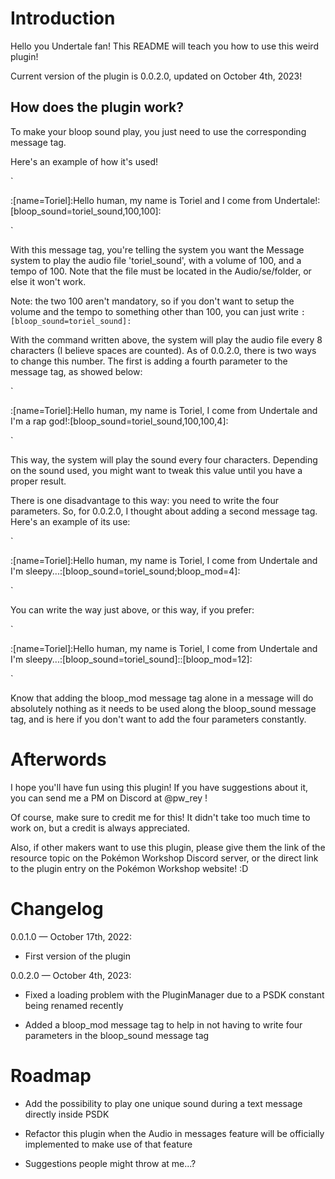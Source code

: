 # Introduction
Hello you Undertale fan! This README will teach you how to use this weird plugin!

Current version of the plugin is 0.0.2.0, updated on October 4th, 2023!

## How does the plugin work?

To make your bloop sound play, you just need to use the corresponding message tag.

Here's an example of how it's used!

`
:[name=Toriel]:Hello human, my name is Toriel and I come from Undertale!:[bloop_sound=toriel_sound,100,100]:
`

With this message tag, you're telling the system you want the Message system to play the audio file 'toriel_sound', with a volume of 100, and a tempo of 100. Note that the file must be located in the Audio/se/folder, or else it won't work.
Note: the two 100 aren't mandatory, so if you don't want to setup the volume and the tempo to something other than 100, you can just write `:[bloop_sound=toriel_sound]:`

With the command written above, the system will play the audio file every 8 characters (I believe spaces are counted). As of 0.0.2.0, there is two ways to change this number. The first is adding a fourth parameter to the message tag, as showed below:

`
:[name=Toriel]:Hello human, my name is Toriel, I come from Undertale and I'm a rap god!:[bloop_sound=toriel_sound,100,100,4]:
`

This way, the system will play the sound every four characters. Depending on the sound used, you might want to tweak this value until you have a proper result.
There is one disadvantage to this way: you need to write the four parameters. So, for 0.0.2.0, I thought about adding a second message tag. Here's an example of its use:

`
:[name=Toriel]:Hello human, my name is Toriel, I come from Undertale and I'm sleepy...:[bloop_sound=toriel_sound;bloop_mod=4]:
`

You can write the way just above, or this way, if you prefer:

`
:[name=Toriel]:Hello human, my name is Toriel, I come from Undertale and I'm sleepy...:[bloop_sound=toriel_sound]::[bloop_mod=12]:
`

Know that adding the bloop_mod message tag alone in a message will do absolutely nothing as it needs to be used along the bloop_sound message tag, and is here if you don't want to add the four parameters constantly.

# Afterwords

I hope you'll have fun using this plugin! If you have suggestions about it, you can send me a PM on Discord at @pw_rey !

Of course, make sure to credit me for this! It didn't take too much time to work on, but a credit is always appreciated.
Also, if other makers want to use this plugin, please give them the link of the resource topic on the Pokémon Workshop Discord server, or the direct link to the plugin entry on the Pokémon Workshop website! :D

# Changelog
0.0.1.0 — October 17th, 2022:
- First version of the plugin
0.0.2.0 — October 4th, 2023:
- Fixed a loading problem with the PluginManager due to a PSDK constant being renamed recently
- Added a bloop_mod message tag to help in not having to write four parameters in the bloop_sound message tag

# Roadmap
- Add the possibility to play one unique sound during a text message directly inside PSDK
- Refactor this plugin when the Audio in messages feature will be officially implemented to make use of that feature
- Suggestions people might throw at me...?
